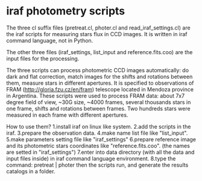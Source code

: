 # iraf photometry scripts
The three cl suffix files (pretreat.cl, photer.cl and read_iraf_settings.cl) are the iraf scripts for measuring stars flux in CCD images. It is written in iraf command language, not in Python.

The other three files (iraf_settings, list_input and reference.fits.coo) are the input files for the processing.

The three scripts can process photometric CCD images automatically: do dark and flat correction, match images for the shifts and rotations between them, measure stars in different apertures. It is specified to observations of FRAM (http://gloria.fzu.cz/en/fram) telescope located in Mendoza province in Argentina. These scripts were used to process FRAM data: about 7x7 degree field of view, ~30G size, ~4000 frames, several thousands stars in one frame, shifts and rotations between frames. Two hundreds stars were measured in each frame with different apertures.

How to use them?
1.install iraf on linux like system.
2.add the scripts in the iraf.
3.prepare the observation data.
4.make name list file like "list_input".
5.make parameters setting file like "iraf_settings"
6.prepare reference image and its photometric stars coordinates like "reference.fits.coo". (the names are setted in "iraf_settings")
7.enter into data directory (with all the data and input files inside) in iraf command language environment.
8.type the command: pretreat | photer
then the scripts run, and generate the results catalogs in a folder.
